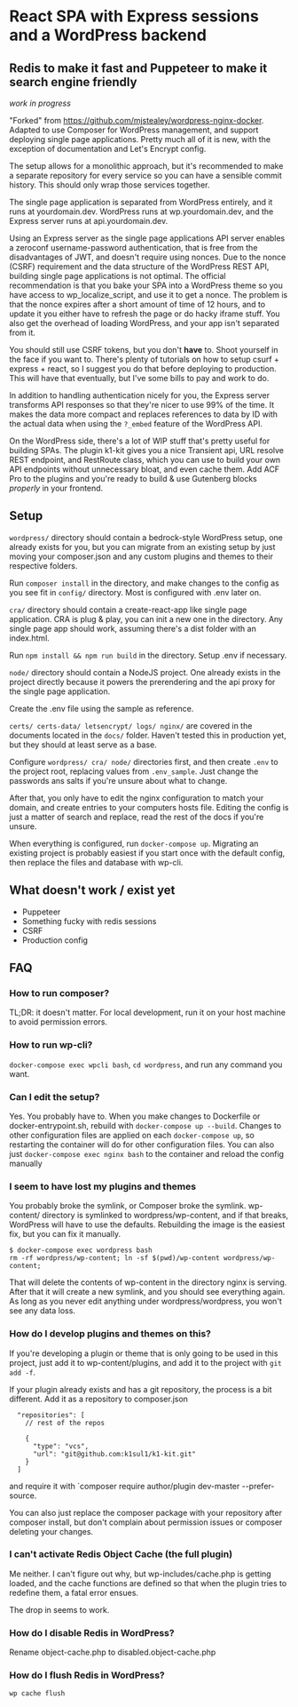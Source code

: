 # React SPA with Express sessions and a WordPress backend
## Redis to make it fast and Puppeteer to make it search engine friendly

_work in progress_

"Forked" from https://github.com/mjstealey/wordpress-nginx-docker. Adapted to use Composer for WordPress management, and support deploying single page applications. Pretty much all of it is new, with the exception of documentation and Let's Encrypt config.

The setup allows for a monolithic approach, but it's recommended to make a separate repository for every service so you can have a sensible commit history. This should only wrap those services together.

The single page application is separated from WordPress entirely, and it runs at yourdomain.dev. WordPress runs at wp.yourdomain.dev, and the Express server runs at api.yourdomain.dev.

Using an Express server as the single page applications API server enables a zeroconf username-password authentication, that is free from the disadvantages of JWT, and doesn't require using nonces. Due to the nonce (CSRF) requirement and the data structure of the WordPress REST API, building single page applications is not optimal. The official recommendation is that you bake your SPA into a WordPress theme so you have access to wp_localize_script, and use it to get a nonce. The problem is that the nonce expires after a short amount of time of 12 hours, and to update it you either have to refresh the page or do hacky iframe stuff. You also get the overhead of loading WordPress, and your app isn't separated from it.

You should still use CSRF tokens, but you don't **have** to. Shoot yourself in the face if you want to. There's plenty of tutorials on how to setup csurf + express + react, so I suggest you do that before deploying to production. This will have that eventually, but I've some bills to pay and work to do.

In addition to handling authentication nicely for you, the Express server transforms API responses so that they're nicer to use 99% of the time. It makes the data more compact and replaces references to data by ID with the actual data when using the `?_embed` feature of the WordPress API.

On the WordPress side, there's a lot of WIP stuff that's pretty useful for building SPAs. The plugin k1-kit gives you a nice Transient api, URL resolve REST endpoint, and RestRoute class, which you can use to build your own API endpoints without unnecessary bloat, and even cache them. Add ACF Pro to the plugins and you're ready to build & use Gutenberg blocks *properly* in your frontend.

## Setup
`wordpress/` directory should contain a bedrock-style WordPress setup, one already exists for you, but you can migrate from an existing setup by just moving your composer.json and any custom plugins and themes to their respective folders.

Run `composer install` in the directory, and make changes to the config as you see fit in `config/` directory. Most is configured with .env later on.

`cra/` directory should contain a create-react-app like single page application. CRA is plug & play, you can init a new one in the directory. Any single page app should work, assuming there's a dist folder with an index.html.

Run `npm install && npm run build` in the directory. Setup .env if necessary.

`node/` directory should contain a NodeJS project. One already exists in the project directly because it powers the prerendering and the api proxy for the single page application.

Create the .env file using the sample as reference.

`certs/ certs-data/ letsencrypt/ logs/ nginx/` are covered in the documents located in the `docs/` folder. Haven't tested this in production yet, but they should at least serve as a base.

Configure `wordpress/ cra/ node/` directories first, and then create `.env` to the project root, replacing values from `.env_sample`. Just change the passwords ans salts if you're unsure about what to change.

After that, you only have to edit the nginx configuration to match your domain, and create entries to your computers hosts file. Editing the config is just a matter of search and replace, read the rest of the docs if you're unsure.

When everything is configured, run `docker-compose up`. Migrating an existing project is probably easiest if you start once with the default config, then replace the files and database with wp-cli.

## What doesn't work / exist yet
- Puppeteer
- Something fucky with redis sessions
- CSRF
- Production config

## FAQ

### How to run composer?
TL;DR: it doesn't matter. For local development, run it on your host machine to avoid permission errors.

### How to run wp-cli?
`docker-compose exec wpcli bash`, `cd wordpress`, and run any command you want.

### Can I edit the setup?
Yes. You probably have to. When you make changes to Dockerfile or docker-entrypoint.sh, rebuild with `docker-compose up --build`. Changes to other configuration files are applied on each `docker-compose up`, so restarting the container will do for other configuration files. You can also just `docker-compose exec nginx bash` to the container and reload the config manually

### I seem to have lost my plugins and themes
You probably broke the symlink, or Composer broke the symlink. wp-content/ directory is symlinked to wordpress/wp-content, and if that breaks, WordPress will have to use the defaults. Rebuilding the image is the easiest fix, but you can fix it manually.

```
$ docker-compose exec wordpress bash
rm -rf wordpress/wp-content; ln -sf $(pwd)/wp-content wordpress/wp-content;
```

That will delete the contents of wp-content in the directory nginx is serving. After that it will create a new symlink, and you should see everything again. As long as you never edit anything under wordpress/wordpress, you won't see any data loss.

### How do I develop plugins and themes on this?
If you're developing a plugin or theme that is only going to be used in this project, just add it to wp-content/plugins, and add it to the project with `git add -f`.

If your plugin already exists and has a git repository, the process is a bit different. Add it as a repository to composer.json
```
  "repositories": [
    // rest of the repos

    {
      "type": "vcs",
      "url": "git@github.com:k1sul1/k1-kit.git"
    }
  ]
```
and require it with `composer require author/plugin dev-master --prefer-source.

You can also just replace the composer package with your repository after composer install, but don't complain about permission issues or composer deleting your changes.

### I can't activate Redis Object Cache (the full plugin)
Me neither. I can't figure out why, but wp-includes/cache.php is getting loaded, and the cache functions are defined so that when the plugin tries to redefine them, a fatal error ensues.

The drop in seems to work.

### How do I disable Redis in WordPress?
Rename object-cache.php to disabled.object-cache.php

### How do I flush Redis in WordPress?
`wp cache flush`
